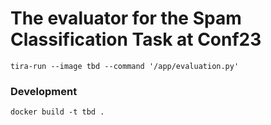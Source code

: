 # The evaluator for the Spam Classification Task at Conf23

```
tira-run --image tbd --command '/app/evaluation.py'
```

### Development

```
docker build -t tbd .
```

